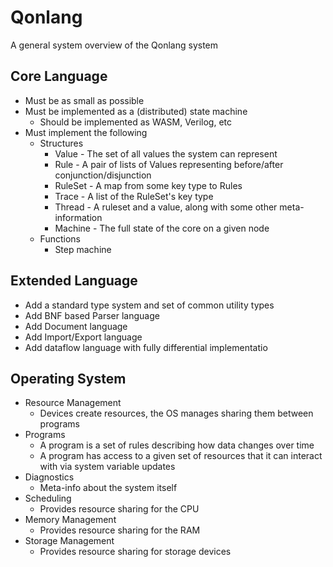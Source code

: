 # Qonlang

A general system overview of the Qonlang system

## Core Language
- Must be as small as possible
- Must be implemented as a (distributed) state machine
	- Should be implemented as WASM, Verilog, etc
- Must implement the following
	- Structures
		- Value - The set of all values the system can represent
		- Rule - A pair of lists of Values representing before/after conjunction/disjunction
		- RuleSet - A map from some key type to Rules
		- Trace - A list of the RuleSet's key type
		- Thread - A ruleset and a value, along with some other meta-information
		- Machine - The full state of the core on a given node
	- Functions
		- Step machine

## Extended Language
- Add a standard type system and set of common utility types
- Add BNF based Parser language
- Add Document language
- Add Import/Export language
- Add dataflow language with fully differential implementatio

## Operating System
- Resource Management
	- Devices create resources, the OS manages sharing them between programs
- Programs
	- A program is a set of rules describing how data changes over time
	- A program has access to a given set of resources that it can interact with via system variable updates
- Diagnostics
	- Meta-info about the system itself
- Scheduling
	- Provides resource sharing for the CPU
- Memory Management
	- Provides resource sharing for the RAM
- Storage Management
	- Provides resource sharing for storage devices

